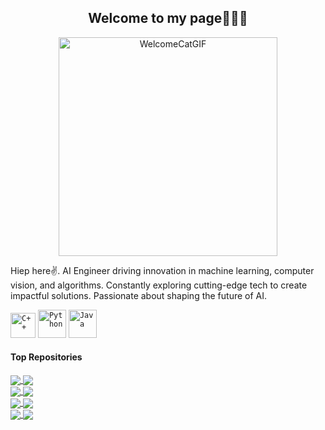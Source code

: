 <div align="center">
  <h2>Welcome to my page👋👋👋</h2>
</div>
<p align="center">
  <img width = 350 src="https://github.com/user-attachments/assets/0859c4f2-465d-46e8-a9e1-b78e438e407f" alt="WelcomeCatGIF" />
</p>

<p>Hiep here✌️. AI Engineer driving innovation in machine learning, computer vision, and algorithms. Constantly exploring cutting-edge tech to create impactful solutions. Passionate about shaping the future of AI.</p>
<code><img height="40" alt="C++" src="https://i.pinimg.com/originals/99/f8/87/99f887833c475448723d3c9ac16c179b.png"></code>
<code><img height="45" alt="Python" src="https://i.pinimg.com/originals/82/a2/18/82a2188c985ce75402ae44fc43fe7e5e.png"></code>
<code><img height="45" alt="Java" src="https://i.pinimg.com/originals/79/5e/bb/795ebb5f4a470cd7242136237f61fc53.png"></code>

#### Top Repositories

<a href="https://github.com/hieplt23/predict_news">
  <img align="center" src="https://github-readme-stats.anuraghazra1.vercel.app/api/pin/?username=hieplt23&repo=predict_news&theme=buefy" />
</a>

<a href="https://github.com/hieplt23/student_grade_prediction">
  <img align="center" src="https://github-readme-stats.anuraghazra1.vercel.app/api/pin/?username=hieplt23&repo=student_grade_prediction&theme=buefy" />
</a>

<br/>

<a href="https://github.com/hieplt23/car_counter_yolo">
  <img align="center" src="https://github-readme-stats.anuraghazra1.vercel.app/api/pin/?username=hieplt23&repo=car_counter_yolo&theme=buefy" />
</a>

<a href="https://github.com/hieplt23/quick_draw">
  <img align="center" src="https://github-readme-stats.anuraghazra1.vercel.app/api/pin/?username=hieplt23&repo=quick_draw&theme=buefy" />
</a>

<br/>

<a href="https://github.com/hieplt23/flappy_bird_deep_Q_learning_pytorch">
  <img align="center" src="https://github-readme-stats.anuraghazra1.vercel.app/api/pin/?username=hieplt23&repo=flappy_bird_deep_Q_learning_pytorch&theme=buefy" />
</a>

<a href="https://github.com/hieplt23/vn_time_use_visualization">
  <img align="center" src="https://github-readme-stats.anuraghazra1.vercel.app/api/pin/?username=hieplt23&repo=vn_time_use_visualization&theme=buefy" />
</a>
</br>

<a href="https://github.com/hieplt23/ascii_generator">
  <img align="center" src="https://github-readme-stats.anuraghazra1.vercel.app/api/pin/?username=hieplt23&repo=ascii_generator&theme=buefy" />
</a>

<a href="https://github.com/hieplt23/bouncing_balls.git">
  <img align="center" src="https://github-readme-stats.anuraghazra1.vercel.app/api/pin/?username=hieplt23&repo=bouncing_balls&theme=buefy" />
</a>
</br>


